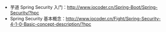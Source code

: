 * 芋道 Spring Security 入门：<http://www.iocoder.cn/Spring-Boot/Spring-Security/?hpc>
* Spring Security 基本概念：<http://www.iocoder.cn/Fight/Spring-Security-4-1-0-Basic-concept-description/?hpc>
